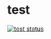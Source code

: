 # test
[![test status](https://github.com/onrik/test/workflows/tests/badge.svg?branch=master "test status")](https://github.com/onrik/test/actions)

